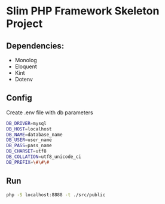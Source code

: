 # Slim PHP Framework Skeleton Project

## Dependencies:
* Monolog
* Eloquent
* Kint
* Dotenv

## Config
Create .env file with db parameters
```bash
DB_DRIVER=mysql
DB_HOST=localhost
DB_NAME=database_name
DB_USER=user_name
DB_PASS=pass_name
DB_CHARSET=utf8
DB_COLLATION=utf8_unicode_ci
DB_PREFIX=\#\#\#
```

## Run
```bash
php -S localhost:8888 -t ./src/public
```
